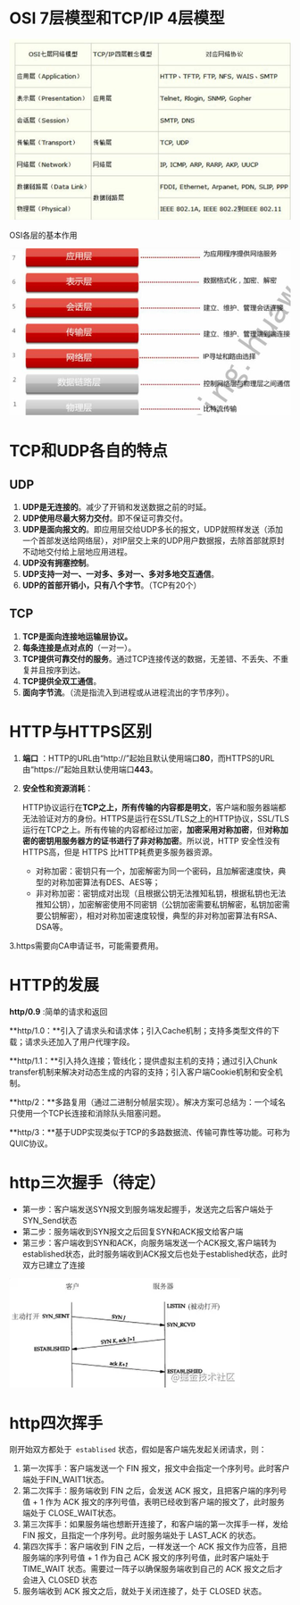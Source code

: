 # OSI 7层模型和TCP/IP 4层模型

![image-20210717131511338](../source/images/%E8%AE%A1%E7%AE%97%E6%9C%BA%E7%BD%91%E7%BB%9C/image-20210717131511338.png)

OSI各层的基本作用

![image-20210717131607860](../source/images/%E8%AE%A1%E7%AE%97%E6%9C%BA%E7%BD%91%E7%BB%9C/image-20210717131607860.png)



# TCP和UDP各自的特点

## UDP

1. **UDP是无连接的**。减少了开销和发送数据之前的时延。
2. **UDP使用尽最大努力交付**。即不保证可靠交付。
3. **UDP是面向报文的**。即应用层交给UDP多长的报文，UDP就照样发送（添加一个首部发送给网络层），对IP层交上来的UDP用户数据报，去除首部就原封不动地交付给上层地应用进程。
4. **UDP没有拥塞控制**。
5. **UDP支持一对一、一对多、多对一、多对多地交互通信**。
6. **UDP的首部开销小，只有八个字节**。（TCP有20个）

## TCP

1. **TCP是面向连接地运输层协议。**
2. **每条连接是点对点的**（一对一）。
3. **TCP提供可靠交付的服务**。通过TCP连接传送的数据，无差错、不丢失、不重复并且按序到达。
4. **TCP提供全双工通信**。
5. **面向字节流**。（流是指流入到进程或从进程流出的字节序列）。

# HTTP与HTTPS区别

1. **端口** ：HTTP的URL由“http://”起始且默认使用端口**80**，而HTTPS的URL由“https://”起始且默认使用端口**443**。

2. **安全性和资源消耗**：

   HTTP协议运行在**TCP之上，所有传输的内容都是明文**，客户端和服务器端都无法验证对方的身份。HTTPS是运行在SSL/TLS之上的HTTP协议，SSL/TLS 运行在TCP之上。所有传输的内容都经过加密，**加密采用对称加密**，但**对称加密的密钥用服务器方的证书进行了非对称加密**。所以说，HTTP 安全性没有 HTTPS高，但是 HTTPS 比HTTP耗费更多服务器资源。

   - 对称加密：密钥只有一个，加密解密为同一个密码，且加解密速度快，典型的对称加密算法有DES、AES等；
   - 非对称加密：密钥成对出现（且根据公钥无法推知私钥，根据私钥也无法推知公钥），加密解密使用不同密钥（公钥加密需要私钥解密，私钥加密需要公钥解密），相对对称加密速度较慢，典型的非对称加密算法有RSA、DSA等。

3.https需要向CA申请证书，可能需要费用。

# HTTP的发展

**http/0.9** :简单的请求和返回

**http/1.0：**引入了请求头和请求体；引入Cache机制；支持多类型文件的下载；请求头还加入了用户代理字段。

**http/1.1：**引入持久连接；管线化；提供虚拟主机的支持；通过引入Chunk transfer机制来解决对动态生成的内容的支持；引入客户端Cookie机制和安全机制。

**http/2：**多路复用（通过二进制分帧层实现）。解决方案可总结为：一个域名只使用一个TCP长连接和消除队头阻塞问题。

**http/3：**基于UDP实现类似于TCP的多路数据流、传输可靠性等功能。可称为QUIC协议。

# http三次握手（待定）

- 第一步：客户端发送SYN报文到服务端发起握手，发送完之后客户端处于SYN_Send状态
- 第二步：服务端收到SYN报文之后回复SYN和ACK报文给客户端
- 第三步：客户端收到SYN和ACK，向服务端发送一个ACK报文,客户端转为established状态，此时服务端收到ACK报文后也处于established状态，此时双方已建立了连接

![img](../source/images/%E8%AE%A1%E7%AE%97%E6%9C%BA%E7%BD%91%E7%BB%9C/7675cb2d10834de9a07f9428ce9a427a~tplv-k3u1fbpfcp-watermark.awebp)

# http四次挥手

刚开始双方都处于` establised` 状态，假如是客户端先发起关闭请求，则：

1. 第一次挥手：客户端发送一个 FIN 报文，报文中会指定一个序列号。此时客户端处于FIN_WAIT1状态。
2. 第二次挥手：服务端收到 FIN 之后，会发送 ACK 报文，且把客户端的序列号值 + 1 作为 ACK 报文的序列号值，表明已经收到客户端的报文了，此时服务端处于 CLOSE_WAIT状态。
3. 第三次挥手：如果服务端也想断开连接了，和客户端的第一次挥手一样，发给 FIN 报文，且指定一个序列号。此时服务端处于 LAST_ACK 的状态。
4. 第四次挥手：客户端收到 FIN 之后，一样发送一个 ACK 报文作为应答，且把服务端的序列号值 + 1 作为自己 ACK 报文的序列号值，此时客户端处于 TIME_WAIT 状态。需要过一阵子以确保服务端收到自己的 ACK 报文之后才会进入 CLOSED 状态
5. 服务端收到 ACK 报文之后，就处于关闭连接了，处于 CLOSED 状态。

